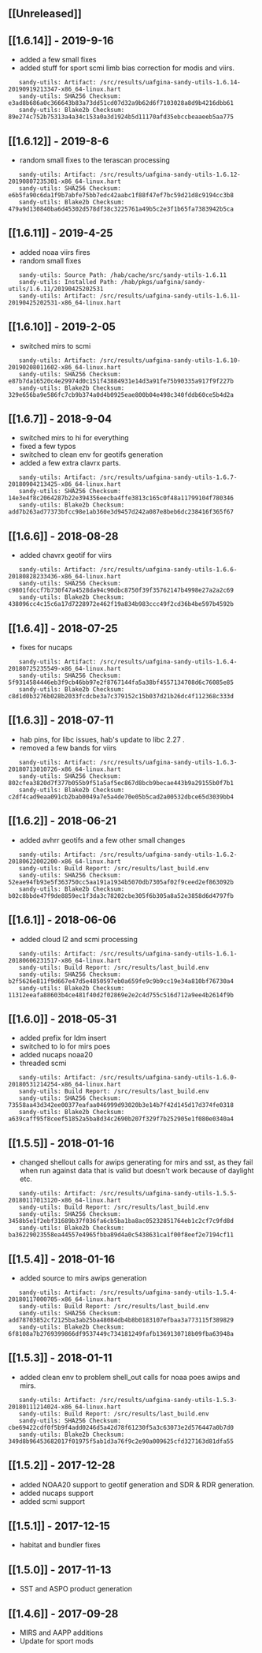 ## [[Unreleased]]

## [[1.6.14]] - 2019-9-16
- added a few small fixes
- added stuff for sport scmi limb bias correction for modis and viirs.

```
   sandy-utils: Artifact: /src/results/uafgina-sandy-utils-1.6.14-20190919213347-x86_64-linux.hart
   sandy-utils: SHA256 Checksum: e3ad8b686a0c366643b83a73dd51cd07d32a9b62d6f7103028a8d9b4216dbb61
   sandy-utils: Blake2b Checksum: 89e274c752b75313a4a34c153a0a3d1924b5d11170afd35ebccbeaaeeb5aa775
```

## [[1.6.12]] - 2019-8-6
- random small fixes to the terascan processing

```
   sandy-utils: Artifact: /src/results/uafgina-sandy-utils-1.6.12-20190807235301-x86_64-linux.hart
   sandy-utils: SHA256 Checksum: e6b5fa90c6da1f9b7abfe75bb7edc42aabc1f88f47ef7bc59d21d8c9194cc3b8
   sandy-utils: Blake2b Checksum: 479a9d130840ba6d45302d578df38c3225761a49b5c2e3f1b65fa7383942b5ca
```

## [[1.6.11]] - 2019-4-25
- added noaa viirs fires
- random small fixes
```
   sandy-utils: Source Path: /hab/cache/src/sandy-utils-1.6.11
   sandy-utils: Installed Path: /hab/pkgs/uafgina/sandy-utils/1.6.11/20190425202531
   sandy-utils: Artifact: /src/results/uafgina-sandy-utils-1.6.11-20190425202531-x86_64-linux.hart
```

## [[1.6.10]] - 2019-2-05
- switched mirs to scmi
```
   sandy-utils: Artifact: /src/results/uafgina-sandy-utils-1.6.10-20190208011602-x86_64-linux.hart
   sandy-utils: SHA256 Checksum: e87b7da16520c4e29974d0c151f43884931e14d3a91fe75b90335a917f9f227b
   sandy-utils: Blake2b Checksum: 329e656ba9e586fc7cb9b374a0d4b0925eae800b04e498c340fddb60ce5b4d2a
```


## [[1.6.7]] - 2018-9-04
- switched mirs to hi for everything
- fixed a few typos
- switched to clean env for geotifs generation
- added a few extra clavrx parts.

```
   sandy-utils: Artifact: /src/results/uafgina-sandy-utils-1.6.7-20180904213425-x86_64-linux.hart
   sandy-utils: SHA256 Checksum: 14e3e4f8c2064287b22e394356eecba4ffe3813c165c0f48a11799104f780346
   sandy-utils: Blake2b Checksum: add7b263ad77373bfcc98e1ab360e3d9457d242a087e8beb6dc238416f365f67
```



## [[1.6.6]] - 2018-08-28
- added chavrx geotif for viirs

```
   sandy-utils: Artifact: /src/results/uafgina-sandy-utils-1.6.6-20180828233436-x86_64-linux.hart
   sandy-utils: SHA256 Checksum: c9801fdccf7b730f47a4528da94c90dbc8750f39f35762147b4998e27a2a2c69
   sandy-utils: Blake2b Checksum: 438096cc4c15c6a17d7228972e462f19a834b983ccc49f2cd36b4be597b4592b
```

## [[1.6.4]] - 2018-07-25
- fixes for nucaps
```
   sandy-utils: Artifact: /src/results/uafgina-sandy-utils-1.6.4-20180725235549-x86_64-linux.hart
   sandy-utils: SHA256 Checksum: 5f9314584446eb3f9cb46bb97e2f8767144fa5a38bf4557134708d6c76085e85
   sandy-utils: Blake2b Checksum: c8d1d0b3276b028b2033fcdcbe3a7c379152c15b037d21b26dc4f112368c333d
```


## [[1.6.3]] - 2018-07-11
- hab pins, for libc issues, hab's update to libc 2.27 .
- removed a few bands for viirs

```
   sandy-utils: Artifact: /src/results/uafgina-sandy-utils-1.6.3-20180713010726-x86_64-linux.hart
   sandy-utils: SHA256 Checksum: 802cfea3820d7f377b055b9f51a5af5ec867d8bcb9becae443b9a29155b0f7b1
   sandy-utils: Blake2b Checksum: c2df4cad9eaa091cb2bab0049a7e5a4de70e05b5cad2a00532dbce65d3039bb4
```


## [[1.6.2]] - 2018-06-21
- added avhrr geotifs and a few other small changes

```
   sandy-utils: Artifact: /src/results/uafgina-sandy-utils-1.6.2-20180622002200-x86_64-linux.hart
   sandy-utils: Build Report: /src/results/last_build.env
   sandy-utils: SHA256 Checksum: 52eae94fb93e5f363750cc5aa191a1934b5070db7305af02f9ceed2ef863092b
   sandy-utils: Blake2b Checksum: b02c8bbde47f9de8859ec1f3da3c78202cbe305f6b305a8a52e3858d6d4797fb
```

## [[1.6.1]] - 2018-06-06
- added cloud l2 and scmi processing

```
   sandy-utils: Artifact: /src/results/uafgina-sandy-utils-1.6.1-20180606231517-x86_64-linux.hart
   sandy-utils: Build Report: /src/results/last_build.env
   sandy-utils: SHA256 Checksum: b2f5626e811f9d667e47d5e4850597eb0a659fe9c9b9cc19e34a810bf76730a4
   sandy-utils: Blake2b Checksum: 11312eeafa88603b4ce481f40d2f02869e2e2c4d755c516d712a9ee4b2614f9b
```


## [[1.6.0]] - 2018-05-31
- added prefix for ldm insert
- switched to lo for mirs poes
- added nucaps noaa20
- threaded scmi

```
   sandy-utils: Artifact: /src/results/uafgina-sandy-utils-1.6.0-20180531214254-x86_64-linux.hart
   sandy-utils: Build Report: /src/results/last_build.env
   sandy-utils: SHA256 Checksum: 73558aa43d342ee00377eafaa046999d93020b3e14b7f42d145d17d374fe0318
   sandy-utils: Blake2b Checksum: a639caff95f8ceef51852a5ba8d34c2690b207f329f7b252905e1f080e0340a4
```


## [[1.5.5]] - 2018-01-16
- changed shellout calls for awips generating for mirs and sst, as they fail when run against data that is valid but doesn't work because of daylight etc. 
```
   sandy-utils: Artifact: /src/results/uafgina-sandy-utils-1.5.5-20180117013120-x86_64-linux.hart
   sandy-utils: Build Report: /src/results/last_build.env
   sandy-utils: SHA256 Checksum: 3458b5e1f2ebf31689b37f036fa6cb5ba1ba8ac05232851764eb1c2cf7c9fd8d
   sandy-utils: Blake2b Checksum: ba36229023558ea44557e4965fbba89d4a0c5438631ca1f00f8eef2e7194cf11
```

## [[1.5.4]] - 2018-01-16
- added source to mirs awips generation 
```
   sandy-utils: Artifact: /src/results/uafgina-sandy-utils-1.5.4-20180117000705-x86_64-linux.hart
   sandy-utils: Build Report: /src/results/last_build.env
   sandy-utils: SHA256 Checksum: add78703852cf2125ba3ab25ba48084db4b8b0183107efbaa3a773115f389829
   sandy-utils: Blake2b Checksum: 6f8108a7b2769399866df9537449c734181249fafb1369130718b09fba63948a
```
## [[1.5.3]] - 2018-01-11
- added clean env to problem shell_out calls for noaa poes awips and mirs. 
```
   sandy-utils: Artifact: /src/results/uafgina-sandy-utils-1.5.3-20180111214024-x86_64-linux.hart
   sandy-utils: Build Report: /src/results/last_build.env
   sandy-utils: SHA256 Checksum: cbe69422cdf0f5b9f4add0246d5a42d78f61230f5a3c63073e2d576447a0b7d0
   sandy-utils: Blake2b Checksum: 349d8b96453682017f01975f5ab1d3a76f9c2e90a009625cfd327163d81dfa55
```
## [[1.5.2]] - 2017-12-28
- added NOAA20 support to geotif generation and SDR & RDR generation. 
- added nucaps support
- added scmi support
## [[1.5.1]] - 2017-12-15
- habitat and bundler fixes

## [[1.5.0]] - 2017-11-13
- SST and ASPO product generation

## [[1.4.6]] - 2017-09-28
- MIRS and AAPP additions
- Update for sport mods
